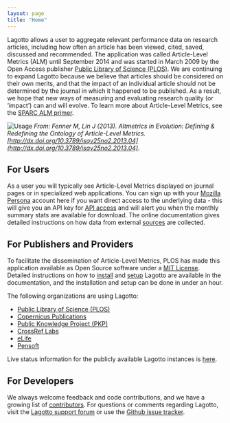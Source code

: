 ```yaml
---
layout: page
title: "Home"
---
```


Lagotto allows a user to aggregate relevant performance data on research articles, including how often an article has been viewed, cited, saved, discussed and recommended. The application was called Article-Level Metrics (ALM) until September 2014 and was started in March 2009 by the Open Access publisher [Public Library of Science (PLOS)](http://www.plos.org/). We are continuing to expand Lagotto because we believe that articles should be considered on their own merits, and that the impact of an individual article should not be determined by the journal in which it happened to be published. As a result, we hope that new ways of measuring and evaluating research quality (or ‘impact’) can and will evolve. To learn more about Article-Level Metrics, see the [SPARC ALM primer](http://www.sparc.arl.org/resource/sparc-article-level-metrics-primer).

![Usage](/assets/usage.png)
*From: Fenner M, Lin J (2013). Altmetrics in Evolution: Defining & Redefining the Ontology of Article-Level Metrics. [http://dx.doi.org/10.3789/isqv25no2.2013.04](http://dx.doi.org/10.3789/isqv25no2.2013.04).*

## For Users
As a user you will typically see Article-Level Metrics displayed on journal pages or in specialized web applications. You can sign up with your [Mozilla Persona](http://www.mozilla.org/en-US/persona/) account here if you want direct access to the underlying data - this will give you an API key for [API access](/docs/api) and will alert you when the monthly summary stats are available for download. The online documentation gives detailed instructions on how data from external [sources](/docs/sources) are collected.

## For Publishers and Providers
To facilitate the dissemination of Article-Level Metrics, PLOS has made this application available as Open Source software under a [MIT License](https://github.com/articlemetrics/lagotto/blob/master/LICENSE.md). Detailed instructions on how to [install](/docs/installation) and [setup](/docs/setup) Lagotto are available in the documentation, and the installation and setup can be done in under an hour.

The following organizations are using Lagotto:

* [Public Library of Science (PLOS)](http://article-level-metrics.plos.org/)
* [Copernicus Publications](http://publications.copernicus.org/services/article_level_metrics.html)
* [Public Knowledge Project (PKP)](http://pkp.sfu.ca/pkp-launches-article-level-metrics-for-ojs-journals/)
* [CrossRef Labs](http://crosstech.crossref.org/2014/02/many-metrics-such-data-wow.html)
* [eLife](http://lagotto.svr.elifesciences.org/)
* [Pensoft](http://alm.pensoft.net:81/)

Live status information for the publicly available Lagotto instances is [here](http://articlemetrics.github.io/status/).

## For Developers
We always welcome feedback and code contributions, and we have a growing list of [contributors](/docs/contributors). For questions or comments regarding Lagotto, visit the [Lagotto support forum](http://discuss.lagotto.io) or use the [Github issue tracker](https://github.com/articlemetrics/lagotto/issues).
